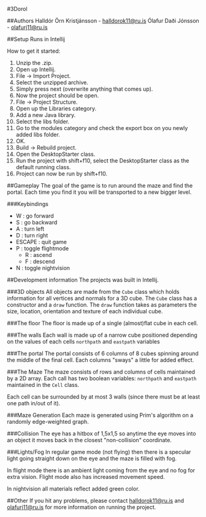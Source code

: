 #3Dorol

##Authors
Halldór Örn Kristjánsson - halldorok11@ru.is
Ólafur Daði Jónsson - olafurj11@ru.is

##Setup
Runs in Intellij

How to get it started:

1. Unzip the .zip.
2. Open up Intellij.
3. File -> Import Project.
4. Select the unzipped archive.
5. Simply press next (overwrite anything that comes up).
6. Now the project should be open.
7. File -> Project Structure.
8. Open up the Libraries category.
9. Add a new Java library.
10. Select the libs folder.
11. Go to the modules category and check the export box on you newly added libs folder.
12. OK.
13. Build -> Rebuild project.
14. Open the DesktopStarter class.
15. Run the project with shift+f10, select the DesktopStarter class as the default running class.
16. Project can now be run by shift+f10.

##Gameplay
The goal of the game is to run around the maze and find the portal.
Each time you find it you will be transported to a new bigger level.

###Keybindings
* W : go forward
* S : go backward
* A : turn left
* D : turn right
* ESCAPE : quit game
* P : toggle flightmode
  + R : ascend
  + F : descend
* N : toggle nightvision

##Development information
The projects was built in Intellij.

###3D objects
All objects are made from the `Cube` class which holds information for all vertices and normals for a 3D cube.
The `Cube` class has a constructor and a `draw` function.
The `draw` function takes as parameters the size, location, orientation and texture of each individual cube.

###The floor
The floor is made up of a single (almost)flat cube in each cell.

###The walls
Each wall is made up of a narrow cube positioned depending on the values of each cells `northpath` and `eastpath` variables

###The portal
The portal consists of 6 columns of 8 cubes spinning around the middle of the final cell.
Each columns "sways" a little for added effect.

###The Maze
The maze consists of rows and columns of cells maintained by a 2D array.
Each call has two boolean variables: `northpath` and `eastpath` maintained in the `Cell` class.

Each cell can be surrounded by at most 3 walls (since there must be at least one path in/out of it).

###Maze Generation
Each maze is generated using Prim's algorithm on a randomly edge-weighted graph.

###Collision
The eye has a hitbox of 1,5x1,5 so anytime the eye moves into an object it moves back in the closest "non-collision" coordinate.

###Lights/Fog
In regular game mode (not flying) then there is a specular light going straight down on the eye and the maze is filled with fog.

In flight mode there is an ambient light coming from the eye and no fog for extra vision.
Flight mode also has increased movement speed.

In nightvision all materials reflect added green color.

##Other
If you hit any problems, please contact halldorok11@ru.is and olafurj11@ru.is for more information on running the project.
